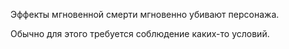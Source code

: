 Эффекты мгновенной смерти мгновенно убивают персонажа.

Обычно для этого требуется соблюдение каких-то условий. 